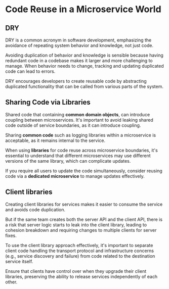 # Code Reuse in a Microservice World

## DRY

DRY is a common acronym in software development, emphasizing the avoidance of repeating system behavior and knowledge, not just code.

Avoiding duplication of behavior and knowledge is sensible because having redundant code in a codebase makes it larger and more challenging to manage. When behavior needs to change, tracking and updating duplicated code can lead to errors.

DRY encourages developers to create reusable code by abstracting duplicated functionality that can be called from various parts of the system.


## Sharing Code via Libraries

Shared code that containing **common domain objects**, can introduce coupling between microservices. It's important to avoid leaking shared code outside of service boundaries, as it can introduce coupling.

Sharing **common code** such as logging libraries within a microservice is acceptable, as it remains internal to the service.

When using **libraries** for code reuse across microservice boundaries, it's essential to understand that different microservices may use different versions of the same library, which can complicate updates.

If you require all users to update the code simultaneously, consider reusing code via a **dedicated microservice** to manage updates effectively.


## Client libraries

Creating client libraries for services makes it easier to consume the service and avoids code duplication.

But if the same team creates both the server API and the client API, there is a risk that server logic starts to leak into the client library, leading to cohesion breakdown and requiring changes to multiple clients for server fixes.

To use the client library approach effectively, it's important to separate client code handling the transport protocol and infrastructure concerns (e.g., service discovery and failure) from code related to the destination service itself.

Ensure that clients have control over when they upgrade their client libraries, preserving the ability to release services independently of each other.